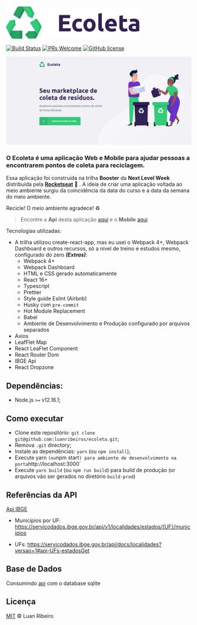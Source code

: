 ![Logomarca Ecoleta](./src/assets/images/logo.svg)

[![Build Status](https://img.shields.io/travis/npm/npm/latest.svg?style=flat-square)](https://travis-ci.org/npm/npm) [![PRs Welcome](https://img.shields.io/badge/PRs-welcome-brightgreen.svg?style=flat-square)](http://makeapullrequest.com) [![GitHub license](https://img.shields.io/badge/license-MIT-blue.svg?style=flat-square)](https://github.com/your/your-project/blob/master/LICENSE)

![Imagem Home](./.github/home.png)

### O **Ecoleta** é uma aplicação Web e Mobile para ajudar pessoas a encontrarem pontos de coleta para reciclagem.

Essa aplicação foi construída na trilha **Booster** da **Next Level Week** distribuída pela **[Rocketseat](https://rocketseat.com.br/)** :rocket: . A ideia de criar uma aplicação voltada ao meio ambiente surgiu da coincidência da data do curso e a data da semana do meio ambiente.

Recicle! O meio ambiente agradece! ♻️

> Encontre a **Api** desta aplicação [aqui](https://github.com/luanribeiros/ecoleta-api) e o **Mobile** [aqui](https://github.com/luanribeiros/ecoleta-mobile)

Tecnologias utilizadas:

- A trilha utilizou create-react-app, mas eu usei o Webpack 4+, Webpack Dashboard e outros recursos, só a nível de treino e estudos mesmo, configurado do zero **_(Extras)_**:
  - Webpack 4+
  - Webpack Dashboard
  - HTML e CSS gerado automaticamente
  - React 16+
  - Typescript
  - Prettier
  - Style guide Eslint (Airbnb)
  - Husky com `pre-commit`
  - Hot Module Replacement
  - Babel
  - Ambiente de Desenvolvimento e Produção configurado por arquivos separados
- Axios
- LeafFlet Map
- React LeaFlet Component
- React Router Dom
- IBGE Api
- React Dropzone

## Dependências:

- Node.js `>=` v12.16.1;

## Como executar

- Clone este repositório: `git clone git@github.com:luanribeiros/ecoleta.git`;
- Remova `.git` directory;
- Instale as dependências: `yarn` (ou `npm install`);
- Execute yarn `(ou`npm start`) para ambiente de desenvolvimento na porta`http://localhost:3000`
- Execute `yarn build` (ou `npm run build`) para build de produção (or arquivos vão ser gerados no diretório `build-prod`)

## Referências da API

[Api IBGE](https://servicodados.ibge.gov.br/api/docs/localidades?versao=1#api-_)

- Municípios por UF: https://servicodados.ibge.gov.br/api/v1/localidades/estados/{UF}/municipios

- UFs: https://servicodados.ibge.gov.br/api/docs/localidades?versao=1#api-UFs-estadosGet

## Base de Dados

Consumindo [api](https://github.com/luanribeiros/ecoleta-api) com o database sqlite

## Licença

[MIT](https://github.com/luanribeiros/ecoleta-api/blob/master/LICENSE.md) &copy; Luan Ribeiro
